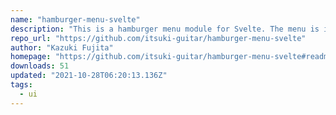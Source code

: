 ```yaml
---
name: "hamburger-menu-svelte"
description: "This is a hamburger menu module for Svelte. The menu is intuitive and easy to use. You can use default style and change style."
repo_url: "https://github.com/itsuki-guitar/hamburger-menu-svelte"
author: "Kazuki Fujita"
homepage: "https://github.com/itsuki-guitar/hamburger-menu-svelte#readme"
downloads: 51
updated: "2021-10-28T06:20:13.136Z"
tags: 
  - ui
---
```

